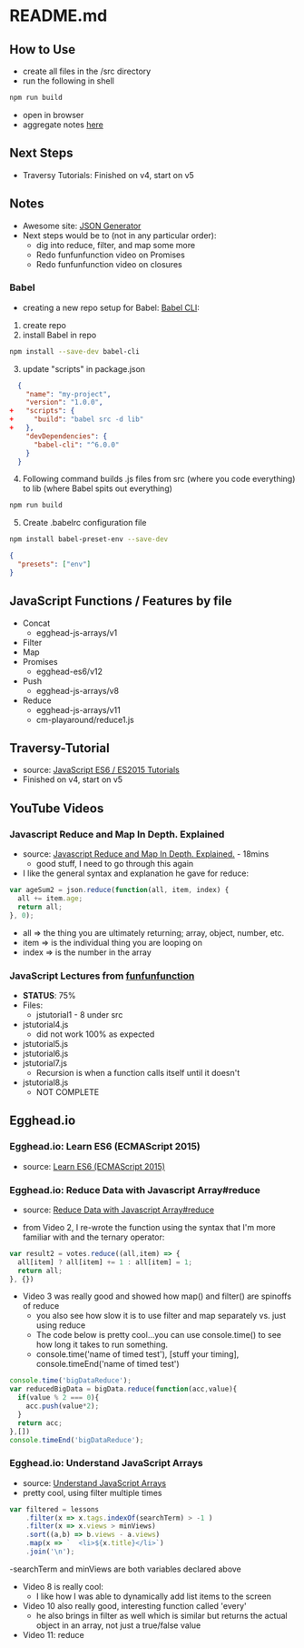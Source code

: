 # README.md

## How to Use
- create all files in the /src directory
- run the following in shell
```sh
npm run build
```

- open in browser
- aggregate notes [here](https://github.com/coolinmc6/es2015/blob/master/Notes.md#es2015--es6-notes)

## Next Steps
- Traversy Tutorials: Finished on v4, start on v5


## Notes
- Awesome site: [JSON Generator](http://www.json-generator.com/)
- Next steps would be to (not in any particular order): 
  - dig into reduce, filter, and map some more
  - Redo funfunfunction video on Promises
  - Redo funfunfunction video on closures

### Babel
- creating a new repo setup for Babel: [Babel CLI](http://babeljs.io/docs/setup/#installation):

1. create repo
2. install Babel in repo

  ```sh
  npm install --save-dev babel-cli
  ```

3. update "scripts" in package.json

  ```json
    {
      "name": "my-project",
      "version": "1.0.0",
  +   "scripts": {
  +     "build": "babel src -d lib"
  +   },
      "devDependencies": {
        "babel-cli": "^6.0.0"
      }
    }
  ```

4. Following command builds .js files from src (where you code everything) to lib (where
Babel spits out everything)

  ```sh
  npm run build
  ```

5. Create .babelrc configuration file

  ```sh
  npm install babel-preset-env --save-dev
  ```
  
  ```json
  {
    "presets": ["env"]
  }
  ```


## JavaScript Functions / Features by file

- Concat
  - egghead-js-arrays/v1
- Filter
- Map
- Promises
  - egghead-es6/v12
- Push
  - egghead-js-arrays/v8
- Reduce
  - egghead-js-arrays/v11
  - cm-playaround/reduce1.js

## Traversy-Tutorial
- source: [JavaScript ES6 / ES2015 Tutorials](https://www.youtube.com/playlist?list=PLillGF-RfqbZ7s3t6ZInY3NjEOOX7hsBv)
- Finished on v4, start on v5

## YouTube Videos

### Javascript Reduce and Map In Depth. Explained

- source: [Javascript Reduce and Map In Depth. Explained.](https://www.youtube.com/watch?v=t4MOEfpsC60) - 18mins
  - good stuff, I need to go through this again
- I like the general syntax and explanation he gave for reduce:
```javascript
var ageSum2 = json.reduce(function(all, item, index) {
  all += item.age;
  return all;
}, 0);
```
  - all => the thing you are ultimately returning; array, object, number, etc.
  - item => is the individual thing you are looping on
  - index => is the number in the array

### JavaScript Lectures from [funfunfunction](https://www.youtube.com/channel/UCO1cgjhGzsSYb1rsB4bFe4Q)


- **STATUS**: 75%
- Files:
  - jstutorial1 - 8 under src
- jstutorial4.js
  - did not work 100% as expected
- jstutorial5.js
- jstutorial6.js
- jstutorial7.js
  - Recursion is when a function calls itself until it doesn't
- jstutorial8.js
  - NOT COMPLETE

## Egghead.io
### Egghead.io: Learn ES6 (ECMAScript 2015) 
- source: [Learn ES6 (ECMAScript 2015)](https://egghead.io/courses/learn-es6-ecmascript-2015)


### Egghead.io: Reduce Data with Javascript Array#reduce 
- source: [Reduce Data with Javascript Array#reduce](https://egghead.io/courses/reduce-data-with-javascript)

- from Video 2, I re-wrote the function using the syntax that I'm more familiar with and
the ternary operator:
```javascript
var result2 = votes.reduce((all,item) => {
  all[item] ? all[item] += 1 : all[item] = 1;
  return all;
}, {})
```

- Video 3 was really good and showed how map() and filter() are spinoffs of reduce
  - you also see how slow it is to use filter and map separately vs. just using reduce
  - The code below is pretty cool...you can use console.time() to see how long it takes to run something.
  - console.time('name of timed test'), [stuff your timing], console.timeEnd('name of timed test')
```javascript
console.time('bigDataReduce');
var reducedBigData = bigData.reduce(function(acc,value){
  if(value % 2 === 0){
    acc.push(value*2);
  }
  return acc;
},[])
console.timeEnd('bigDataReduce');
```


### Egghead.io: Understand JavaScript Arrays
- source: [Understand JavaScript Arrays](https://egghead.io/courses/javascript-arrays-in-depth)
- pretty cool, using filter multiple times

```javascript
var filtered = lessons
	.filter(x => x.tags.indexOf(searchTerm) > -1 )
	.filter(x => x.views > minViews)
	.sort((a,b) => b.views - a.views)
	.map(x => `  <li>${x.title}</li>`)
	.join('\n');
```

-searchTerm and minViews are both variables declared above
- Video 8 is really cool:
  - I like how I was able to dynamically add list items to the screen
- Video 10 also really good, interesting function called 'every'
  - he also brings in filter as well which is similar but returns the actual object
  in an array, not just a true/false value
- Video 11: reduce









